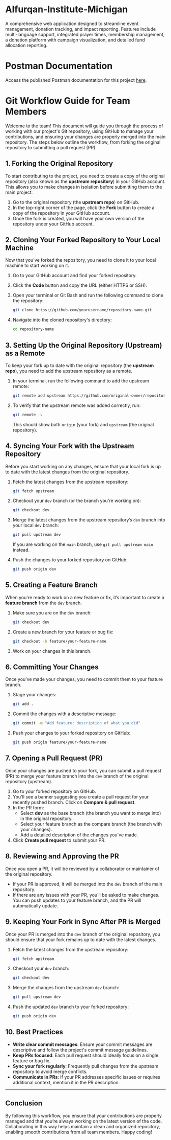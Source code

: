 # Alfurqan-Institute-Michigan

A comprehensive web application designed to streamline event management, donation tracking, and impact reporting. Features include multi-language support, integrated prayer times, membership management, a donation platform with campaign visualization, and detailed fund allocation reporting.

# Postman Documentation
Access the published Postman documentation for this project [here](https://documenter.getpostman.com/view/25879868/2sAYJ4ig6X).


# Git Workflow Guide for Team Members

Welcome to the team! This document will guide you through the process of working with our project's Git repository, using GitHub to manage your contributions, and ensuring your changes are properly merged into the main repository. The steps below outline the workflow, from forking the original repository to submitting a pull request (PR).

## 1. Forking the Original Repository

To start contributing to the project, you need to create a copy of the original repository (also known as the **upstream repository**) in your GitHub account. This allows you to make changes in isolation before submitting them to the main project.

1. Go to the original repository (the **upstream repo**) on GitHub.
2. In the top-right corner of the page, click the **Fork** button to create a copy of the repository in your GitHub account.
3. Once the fork is created, you will have your own version of the repository under your GitHub account.

## 2. Cloning Your Forked Repository to Your Local Machine

Now that you've forked the repository, you need to clone it to your local machine to start working on it.

1. Go to your GitHub account and find your forked repository.
2. Click the **Code** button and copy the URL (either HTTPS or SSH).
3. Open your terminal or Git Bash and run the following command to clone the repository:

   ```bash
   git clone https://github.com/yourusername/repository-name.git
   ```

4. Navigate into the cloned repository's directory:

   ```bash
   cd repository-name
   ```

## 3. Setting Up the Original Repository (Upstream) as a Remote

To keep your fork up to date with the original repository (the **upstream repo**), you need to add the upstream repository as a remote.

1. In your terminal, run the following command to add the upstream remote:

   ```bash
   git remote add upstream https://github.com/original-owner/repository-name.git
   ```

2. To verify that the upstream remote was added correctly, run:

   ```bash
   git remote -v
   ```

   This should show both `origin` (your fork) and `upstream` (the original repository).

## 4. Syncing Your Fork with the Upstream Repository

Before you start working on any changes, ensure that your local fork is up to date with the latest changes from the original repository.

1. Fetch the latest changes from the upstream repository:

   ```bash
   git fetch upstream
   ```

2. Checkout your `dev` branch (or the branch you're working on):

   ```bash
   git checkout dev
   ```

3. Merge the latest changes from the upstream repository’s `dev` branch into your local `dev` branch:

   ```bash
   git pull upstream dev
   ```

   If you are working on the `main` branch, use `git pull upstream main` instead.

4. Push the changes to your forked repository on GitHub:

   ```bash
   git push origin dev
   ```

## 5. Creating a Feature Branch

When you're ready to work on a new feature or fix, it’s important to create a **feature branch** from the `dev` branch.

1. Make sure you are on the `dev` branch:

   ```bash
   git checkout dev
   ```

2. Create a new branch for your feature or bug fix:

   ```bash
   git checkout -b feature/your-feature-name
   ```

3. Work on your changes in this branch.

## 6. Committing Your Changes

Once you’ve made your changes, you need to commit them to your feature branch.

1. Stage your changes:

   ```bash
   git add .
   ```

2. Commit the changes with a descriptive message:

   ```bash
   git commit -m "Add feature: description of what you did"
   ```

3. Push your changes to your forked repository on GitHub:

   ```bash
   git push origin feature/your-feature-name
   ```

## 7. Opening a Pull Request (PR)

Once your changes are pushed to your fork, you can submit a pull request (PR) to merge your feature branch into the `dev` branch of the original repository (upstream).

1. Go to your forked repository on GitHub.
2. You'll see a banner suggesting you create a pull request for your recently pushed branch. Click on **Compare & pull request**.
3. In the PR form:
   - Select **dev** as the base branch (the branch you want to merge into) in the original repository.
   - Select your feature branch as the compare branch (the branch with your changes).
   - Add a detailed description of the changes you've made.
4. Click **Create pull request** to submit your PR.

## 8. Reviewing and Approving the PR

Once you open a PR, it will be reviewed by a collaborator or maintainer of the original repository.

- If your PR is approved, it will be merged into the `dev` branch of the main repository.
- If there are any issues with your PR, you’ll be asked to make changes. You can push updates to your feature branch, and the PR will automatically update.

## 9. Keeping Your Fork in Sync After PR is Merged

Once your PR is merged into the `dev` branch of the original repository, you should ensure that your fork remains up to date with the latest changes.

1. Fetch the latest changes from the upstream repository:

   ```bash
   git fetch upstream
   ```

2. Checkout your `dev` branch:

   ```bash
   git checkout dev
   ```

3. Merge the changes from the upstream `dev` branch:

   ```bash
   git pull upstream dev
   ```

4. Push the updated `dev` branch to your forked repository:

   ```bash
   git push origin dev
   ```

## 10. Best Practices

- **Write clear commit messages**: Ensure your commit messages are descriptive and follow the project's commit message guidelines.
- **Keep PRs focused**: Each pull request should ideally focus on a single feature or bug fix.
- **Sync your fork regularly**: Frequently pull changes from the upstream repository to avoid merge conflicts.
- **Communicate in PRs**: If your PR addresses specific issues or requires additional context, mention it in the PR description.

---

## Conclusion

By following this workflow, you ensure that your contributions are properly managed and that you’re always working on the latest version of the code. Collaborating in this way helps maintain a clean and organized repository, enabling smooth contributions from all team members. Happy coding!
